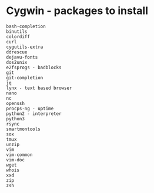 Cygwin - packages to install
=============================

    bash-completion
    binutils
    colordiff
    curl
    cygutils-extra
    ddrescue
    dejavu-fonts
    dos2unix
    e2fsprogs - badblocks
    git
    git-completion
    jq
    lynx - text based browser
    nano
    nc
    openssh
    procps-ng - uptime
    python2 - interpreter
    python3
    rsync
    smartmontools
    sox
    tmux
    unzip
    vim
    vim-common
    vim-doc
    wget
    whois
    xxd
    zip
    zsh
